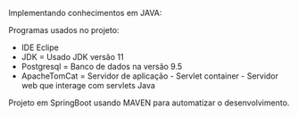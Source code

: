 Implementando conhecimentos em JAVA:

Programas usados no projeto:

- IDE Eclipe	
- JDK		= Usado JDK versão 11
- Postgresql	= Banco de dados na versão 9.5
- ApacheTomCat	= Servidor de aplicação - Servlet container - Servidor web que interage com servlets Java

Projeto em SpringBoot usando MAVEN para automatizar o desenvolvimento.

